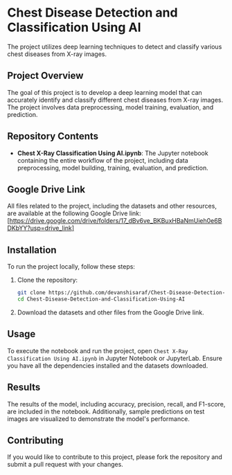 # Chest Disease Detection and Classification Using AI

The project utilizes deep learning techniques to detect and classify various chest diseases from X-ray images.

## Project Overview

The goal of this project is to develop a deep learning model that can accurately identify and classify different chest diseases from X-ray images. The project involves data preprocessing, model training, evaluation, and prediction.

## Repository Contents

- **Chest X-Ray Classification Using AI.ipynb**: The Jupyter notebook containing the entire workflow of the project, including data preprocessing, model building, training, evaluation, and prediction.

## Google Drive Link

All files related to the project, including the datasets and other resources, are available at the following Google Drive link:
[https://drive.google.com/drive/folders/17_dBv6ve_BKBuxHBaNmUieh0e6BDKbYY?usp=drive_link]

## Installation

To run the project locally, follow these steps:

1. Clone the repository:
    ```bash
    git clone https://github.com/devanshisaraf/Chest-Disease-Detection-and-Classification-Using-AI.git
    cd Chest-Disease-Detection-and-Classification-Using-AI
    ```

2. Download the datasets and other files from the Google Drive link.

## Usage

To execute the notebook and run the project, open `Chest X-Ray Classification Using AI.ipynb` in Jupyter Notebook or JupyterLab. Ensure you have all the dependencies installed and the datasets downloaded.

## Results

The results of the model, including accuracy, precision, recall, and F1-score, are included in the notebook. Additionally, sample predictions on test images are visualized to demonstrate the model's performance.

## Contributing

If you would like to contribute to this project, please fork the repository and submit a pull request with your changes.

